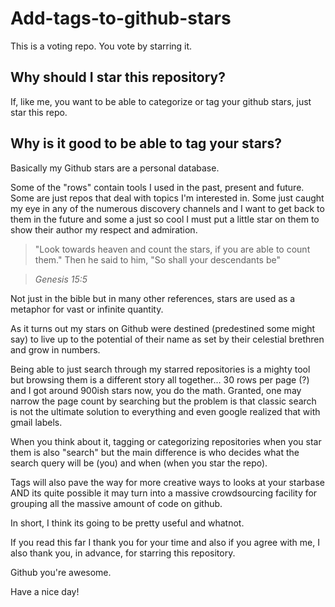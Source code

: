 # Add-tags-to-github-stars

This is a voting repo. You vote by starring it.

## Why should I star this repository?
If, like me, you want to be able to categorize or tag your github stars, just star this repo.

## Why is it good to be able to tag your stars?

Basically my Github stars are a personal database.

Some of the "rows" contain tools I used in the past, present and future. Some are just repos that deal with topics I'm interested in. Some just caught my eye in any of the numerous discovery channels and I want to get back to them in the future and some a just so cool I must put a little star on them to show their author my respect and admiration.

> "Look towards heaven and count the stars, if you are able to count them." Then he said to him, "So shall your descendants be"

> *Genesis 15:5*

Not just in the bible but in many other references, stars are used as a metaphor for vast or infinite quantity. 

As it turns out my stars on Github were destined (predestined some might say) to live up to the potential of their name as set by their celestial brethren and grow in numbers.

Being able to just search through my starred repositories is a mighty tool but browsing them is a different story all together... 30 rows per page (?) and I got around 900ish stars now, you do the math. Granted, one may narrow the page count by searching but the problem is that classic search is not the ultimate solution to everything and even google realized that with gmail labels.

When you think about it, tagging or categorizing repositories when you star them is also "search" but the main difference is who decides what the search query will be (you) and when (when you star the repo).

Tags will also pave the way for more creative ways to looks at your starbase AND its quite possible it may turn into a massive crowdsourcing facility for grouping all the massive amount of code on github.

In short, I think its going to be pretty useful and whatnot.

If you read this far I thank you for your time and also if you agree with me, I also thank you, in advance, for starring this repository.

Github you're awesome.

Have a nice day!



